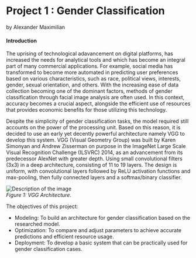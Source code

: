 # Project 1 : Gender Classification
by Alexander Maximilian


#### Introduction
The uprising of technological adavancement on digital platforms, has increased the needs for analytical tools and which has become an integral part of many commercial applications. 
For example, social media has transformed to become more automated in predicting user preferences based on various characteristics, such as race, political views, interests, gender, sexual orientation, and others.
With the increasing ease of data collection becoming one of the dominant factors, methods of gender classification through facial image analysis are often used.
In this context, accuracy becomes a crucial aspect, alongside the efficient use of resources that provides economic benefits for those utilizing this technology. 

Despite the simplicity of gender classification tasks, the model required still accounts on the power of the processing unit. Based on this reason, it is decided to use an early yet decently powerful architecture namely VGG to develop this system. VGG (Visual Geometry Group) was built by Karen Simonyan and Andrew Zisserman on purpose in the ImageNet Large Scale Visual Recognition Challenge (ILSVRC) 2014, as an advancement from its predecessor AlexNet with greater depth. Using small convolutional filters (3x3) in a deep architecture, consisting of 11 to 19 layers. The design is uniform, with convolutional layers followed by ReLU activation functions and max-pooling, then fully connected layers and a softmax/binary classifier.

<p>
  <img src="https://machinelearningknowledge.ai/wp-content/uploads/2020/08/Keras-Implementation-of-VGG16-Architecture-2.jpg" alt="Description of the image">
  <br>
  <em>Figure 1: VGG Architecture.</em>
</p>

The objectives of this project:
- Modeling: To build an architecture for gender classification based on the researched model.
- Optimization: To compare and adjust parameters to achieve accurate predictions and efficient resource usage.
- Deployment: To develop a basic system that can be practically used for gender classification cases.

